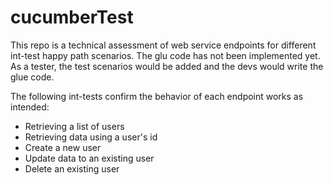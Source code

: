 # cucumberTest

This repo is a technical assessment of web service endpoints for different int-test happy path scenarios.
The glu code has not been implemented yet. As a tester, the test scenarios would be added and the devs would write the glue code.

The following int-tests confirm the behavior of each endpoint works as intended:
- Retrieving a list of users
- Retrieving data using a user's id
- Create a new user
- Update data to an existing user
- Delete an existing user
